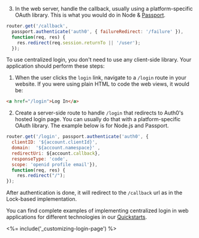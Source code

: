 3. In the web server, handle the callback, usually using a platform-specific OAuth library. This is what you would do in Node & [Passport](http://www.passportjs.org).

```js
router.get('/callback',
  passport.authenticate('auth0', { failureRedirect: '/failure' }),
  function(req, res) {
    res.redirect(req.session.returnTo || '/user');
  });
```

To use centralized login, you don't need to use any client-side library. Your application should perform these steps:

1. When the user clicks the `login` link, navigate to a `/login` route in your website. If you were using plain HTML to code the web views, it would be:

```html
<a href="/login">Log In</a>
```

2. Create a server-side route to handle `/login` that redirects to Auth0's hosted login page. You can usually do that with a platform-specific OAuth library. The example below is for Node.js and Passport. 

```js
router.get('/login', passport.authenticate('auth0', {
  clientID: '${account.clientId}',
  domain:  '${account.namespace}' ,
  redirectUri: ${account.callback},
  responseType: 'code',
  scope: 'openid profile email'}),
  function(req, res) {
    res.redirect("/");
});
```

After authentication is done, it will redirect to the `/callback` url as in the Lock-based implementation.

You can find complete examples of implementing centralized login in web applications for different technologies in our [Quickstarts](/quickstart/webapps).

<%= include('_customizing-login-page') %>

